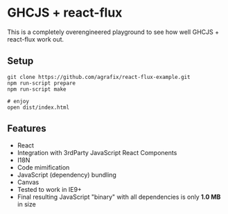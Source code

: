 # GHCJS + react-flux

This is a completely overengineered playground to see how well GHCJS + react-flux work out.

## Setup

```shell
git clone https://github.com/agrafix/react-flux-example.git
npm run-script prepare
npm run-script make

# enjoy
open dist/index.html
```

## Features

* React
* Integration with 3rdParty JavaScript React Components
* I18N
* Code mimification
* JavaScript (dependency) bundling
* Canvas
* Tested to work in IE9+
* Final resulting JavaScript "binary" with all dependencies is only **1.0 MB** in size

